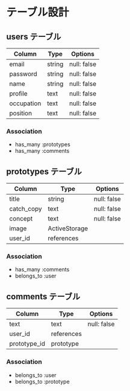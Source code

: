# テーブル設計

## users テーブル

| Column     | Type   | Options     |
| ---------- | ------ | ----------- |
| email      | string | null: false |
| password   | string | null: false |
| name       | string | null: false |
| profile    | text   | null: false |
| occupation | text   | null: false |
| position   | text   | null: false |

### Association

- has_many :prototypes
- has_many :comments

## prototypes テーブル

| Column     | Type          | Options     |
| ---------- | ------------- | ----------- |
| title      | string        | null: false |
| catch_copy | text          | null: false |
| concept    | text          | null: false |
| image      | ActiveStorage | 
| user_id    | references    |

### Association

- has_many :comments
- belongs_to :user

## comments テーブル

| Column       | Type       | Options     |
| ------------ | ---------- | ----------- |
| text         | text       | null: false |
| user_id      | references |
| prototype_id | prototype  |

### Association

- belongs_to :user
- belongs_to :prototype